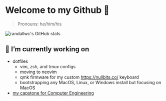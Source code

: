 
# Welcome to my Github 👋

> Pronouns: he/him/his

![randallwc's GitHub stats](https://github-readme-stats.vercel.app/api?username=randallwc&layout=compact&show_icons=true&theme=prussian)

## 🔭 I’m currently working on

- dotfiles
  - vim, zsh, and tmux configs
  - moving to neovim
  - qmk firmware for my custom https://nullbits.co/ keyboard
  - bootstrapping any MacOS, Linux, or Windows install but focusing on MacOS
- [my capstone for Computer Engineering](https://github.com/ECE-180D-WS-2022/Team3)
